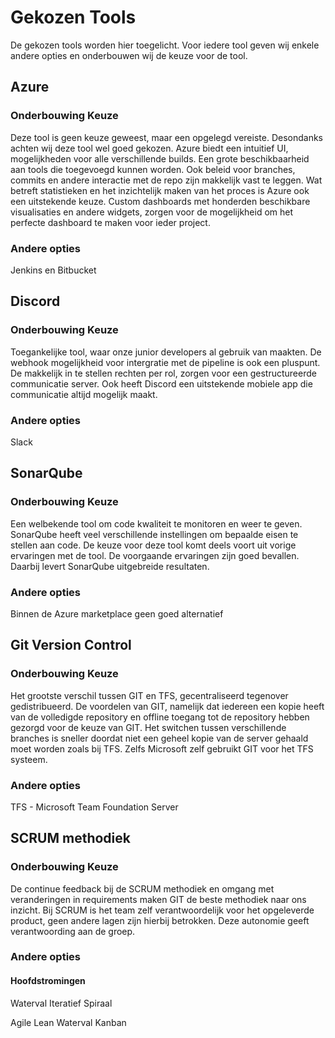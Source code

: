 # Gekozen Tools
De gekozen tools worden hier toegelicht. Voor iedere tool geven wij enkele andere 
opties en onderbouwen wij de keuze voor de tool. 

## Azure 
### Onderbouwing Keuze
Deze tool is geen keuze geweest, maar een opgelegd vereiste. Desondanks achten wij deze tool wel goed gekozen. Azure 
biedt een intuitief UI, mogelijkheden voor alle verschillende builds. Een grote beschikbaarheid aan tools die toegevoegd
kunnen worden. Ook beleid voor branches, commits en andere interactie met de repo zijn makkelijk vast te leggen. Wat 
betreft statistieken en het inzichtelijk maken van het proces is Azure ook een uitstekende keuze. Custom dashboards met 
honderden beschikbare visualisaties en andere widgets, zorgen voor de mogelijkheid om het perfecte dashboard te maken 
voor ieder project.

### Andere opties 
Jenkins en Bitbucket

## Discord 
### Onderbouwing Keuze
Toegankelijke tool, waar onze junior developers al gebruik van maakten. De webhook mogelijkheid voor intergratie met 
de pipeline is ook een pluspunt. De makkelijk in te stellen rechten per rol, zorgen voor een gestructureerde 
communicatie server. Ook heeft Discord een uitstekende mobiele app die communicatie altijd mogelijk maakt.

### Andere opties
Slack

## SonarQube
### Onderbouwing Keuze
Een welbekende tool om code kwaliteit te monitoren en weer te geven. SonarQube heeft veel verschillende instellingen om
bepaalde eisen te stellen aan code. De keuze voor deze tool komt deels voort uit vorige ervaringen met de tool. De 
voorgaande ervaringen zijn goed bevallen. Daarbij levert SonarQube uitgebreide resultaten. 

### Andere opties 
Binnen de Azure marketplace geen goed alternatief

## Git Version Control 

### Onderbouwing Keuze
Het grootste verschil tussen GIT en TFS, gecentraliseerd tegenover gedistribueerd. De voordelen van GIT, namelijk dat 
iedereen een kopie heeft van de volledigde repository en offline toegang tot de repository hebben gezorgd voor de keuze 
van GIT. Het switchen tussen verschillende branches is sneller doordat niet een geheel kopie van de server gehaald moet 
worden zoals bij TFS. Zelfs Microsoft zelf gebruikt GIT voor het TFS systeem.

### Andere opties 
TFS - Microsoft Team Foundation Server

## SCRUM methodiek 

### Onderbouwing Keuze
De continue feedback bij de SCRUM methodiek en omgang met veranderingen in requirements maken GIT de beste methodiek 
naar ons inzicht. Bij SCRUM is het team zelf verantwoordelijk voor het opgeleverde product, geen andere lagen zijn 
hierbij betrokken. Deze autonomie geeft verantwoording aan de groep. 

### Andere opties 
#### Hoofdstromingen
Waterval 
Iteratief
Spiraal

Agile
Lean
Waterval
Kanban

